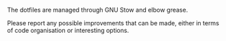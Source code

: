 The dotfiles are managed through GNU Stow and elbow grease.  

Please report any possible improvements that can be made, either in terms of code organisation or interesting options.
